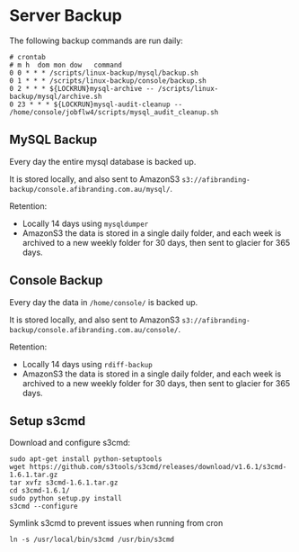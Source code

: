 # Server Backup

The following backup commands are run daily:

```
# crontab
# m h  dom mon dow   command
0 0 * * * /scripts/linux-backup/mysql/backup.sh
0 1 * * * /scripts/linux-backup/console/backup.sh
0 2 * * * ${LOCKRUN}mysql-archive -- /scripts/linux-backup/mysql/archive.sh
0 23 * * * ${LOCKRUN}mysql-audit-cleanup -- /home/console/jobflw4/scripts/mysql_audit_cleanup.sh
```

## MySQL Backup

Every day the entire mysql database is backed up.

It is stored locally, and also sent to AmazonS3 `s3://afibranding-backup/console.afibranding.com.au/mysql/`.

Retention:

* Locally 14 days using `mysqldumper`
* AmazonS3 the data is stored in a single daily folder, and each week is archived to a new weekly folder for 30 days, then sent to glacier for 365 days.



## Console Backup

Every day the data in `/home/console/` is backed up.

It is stored locally, and also sent to AmazonS3 `s3://afibranding-backup/console.afibranding.com.au/console/`.

Retention:

* Locally 14 days using `rdiff-backup`
* AmazonS3 the data is stored in a single daily folder, and each week is archived to a new weekly folder for 30 days, then sent to glacier for 365 days.


## Setup s3cmd

Download and configure s3cmd:

```
sudo apt-get install python-setuptools
wget https://github.com/s3tools/s3cmd/releases/download/v1.6.1/s3cmd-1.6.1.tar.gz
tar xvfz s3cmd-1.6.1.tar.gz
cd s3cmd-1.6.1/
sudo python setup.py install
s3cmd --configure
```

Symlink s3cmd to prevent issues when running from cron

```
ln -s /usr/local/bin/s3cmd /usr/bin/s3cmd
```

